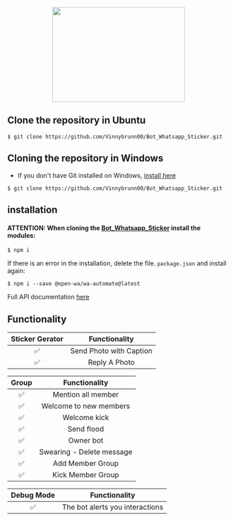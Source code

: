<p align="center">
<img src="https://user-images.githubusercontent.com/91799009/184020513-3d0b82f2-44db-473b-9487-553ec554a55f.jpeg" width="300" height="215"/>
</p>


## Clone the repository in Ubuntu

```
$ git clone https://github.com/Vinnybrunn00/Bot_Whatsapp_Sticker.git
```

## Cloning the repository in Windows

- If you don't have Git installed on Windows, [install here](https://github.com/git-for-windows/git/releases/download/v2.37.1.windows.1/Git-2.37.1-64-bit.exe)

```
$ git clone https://github.com/Vinnybrunn00/Bot_Whatsapp_Sticker.git
```

## installation 

#### ATTENTION: When cloning the [Bot_Whatsapp_Sticker](https://github.com/Vinnybrunn00/Bot_Whatsapp_Sticker) install the modules:

```
$ npm i
```
If there is an error in the installation, delete the file. ```package.json``` and install again:

```
$ npm i --save @open-wa/wa-automate@latest
```

Full API documentation [here](https://github.com/open-wa/wa-automate-nodejs)


## Functionality

| Sticker Gerator |                Functionality      |
| :-----------: | :--------------------------------: |
|       ✅       | Send Photo with Caption          |
|       ✅       | Reply A Photo                    |


| Group  |                     Functionality         |
| :-----------: | :--------------------------------: |
|       ✅        |   Mention all member             |
|       ✅        |   Welcome to new members         |
|       ✅        |   Welcome kick                   |
|       ✅        |   Send flood                     |
|       ✅        |   Owner bot                      |
|       ✅        |   Swearing - Delete message      |
|       ✅        |   Add Member Group	              |
|       ✅        |   Kick Member Group	            |

| Debug Mode  |                     Functionality    |
| :-----------: | :--------------------------------: |
|       ✅        | The bot alerts you interactions     |





